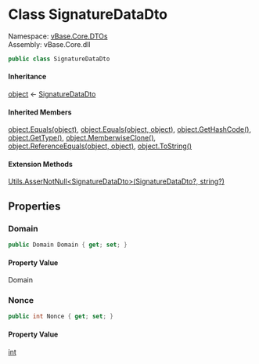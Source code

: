 # <a id="vBase_Core_DTOs_SignatureDataDto"></a> Class SignatureDataDto

Namespace: [vBase.Core.DTOs](vBase.Core.DTOs.md)  
Assembly: vBase.Core.dll  

```csharp
public class SignatureDataDto
```

#### Inheritance

[object](https://learn.microsoft.com/dotnet/api/system.object) ← 
[SignatureDataDto](vBase.Core.DTOs.SignatureDataDto.md)

#### Inherited Members

[object.Equals\(object\)](https://learn.microsoft.com/dotnet/api/system.object.equals\#system\-object\-equals\(system\-object\)), 
[object.Equals\(object, object\)](https://learn.microsoft.com/dotnet/api/system.object.equals\#system\-object\-equals\(system\-object\-system\-object\)), 
[object.GetHashCode\(\)](https://learn.microsoft.com/dotnet/api/system.object.gethashcode), 
[object.GetType\(\)](https://learn.microsoft.com/dotnet/api/system.object.gettype), 
[object.MemberwiseClone\(\)](https://learn.microsoft.com/dotnet/api/system.object.memberwiseclone), 
[object.ReferenceEquals\(object, object\)](https://learn.microsoft.com/dotnet/api/system.object.referenceequals), 
[object.ToString\(\)](https://learn.microsoft.com/dotnet/api/system.object.tostring)

#### Extension Methods

[Utils.AsserNotNull<SignatureDataDto\>\(SignatureDataDto?, string?\)](vBase.Core.Utilities.Utils.md\#vBase\_Core\_Utilities\_Utils\_AsserNotNull\_\_1\_\_\_0\_System\_String\_)

## Properties

### <a id="vBase_Core_DTOs_SignatureDataDto_Domain"></a> Domain

```csharp
public Domain Domain { get; set; }
```

#### Property Value

 Domain

### <a id="vBase_Core_DTOs_SignatureDataDto_Nonce"></a> Nonce

```csharp
public int Nonce { get; set; }
```

#### Property Value

 [int](https://learn.microsoft.com/dotnet/api/system.int32)

